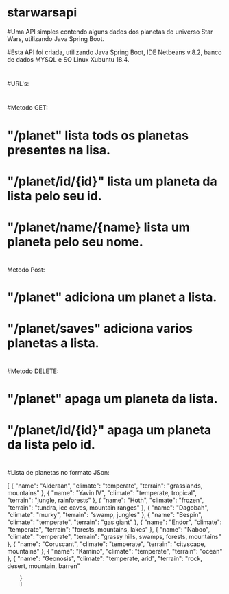 # starwarsapi
#Uma API simples contendo alguns dados dos planetas do universo Star Wars, utilizando Java Spring Boot.

#Esta API foi criada, utilizando Java Spring Boot, IDE Netbeans v.8.2, banco de dados MYSQL e SO Linux Xubuntu 18.4.
#
#URL's:
#
#Metodo GET: 
#	     "/planet" lista tods os planetas presentes na lisa.
#            "/planet/id/{id}" lista um planeta da lista pelo seu id.
#            "/planet/name/{name} lista um planeta pelo seu nome.
#
Metodo Post: 
#	      "/planet" adiciona um planet a lista.
 #            "/planet/saves" adiciona varios planetas a lista.
 #
#Metodo DELETE:
#               "/planet" apaga um planeta da lista.
#              "/planet/id/{id}" apaga um planeta da lista pelo id.
#
              
#Lista de planetas no formato JSon:


[
		{
			"name": "Alderaan",
			"climate": "temperate",
			 "terrain": "grasslands, mountains"
		},
		{
			"name": "Yavin IV",
			"climate": "temperate, tropical",
			 "terrain": "jungle, rainforests"
		},
		{
			"name": "Hoth",
			"climate": "frozen",
			"terrain": "tundra, ice caves, mountain ranges"
		},
		{
			"name": "Dagobah",
			"climate": "murky",
			"terrain": "swamp, jungles"
		},
		{
			"name": "Bespin",
			"climate": "temperate",
			"terrain": "gas giant"
		},
		{
			"name": "Endor",
			"climate": "temperate",
			"terrain": "forests, mountains, lakes"
		},
		{
			"name": "Naboo",
			"climate": "temperate",
			"terrain": "grassy hills, swamps, forests, mountains"
		},
		{
			"name": "Coruscant",
			"climate": "temperate",
			"terrain": "cityscape, mountains"
		},
		{
			"name": "Kamino",
			"climate": "temperate",
			"terrain": "ocean"
		},
		{
			"name": "Geonosis",
			"climate": "temperate, arid",
			"terrain": "rock, desert, mountain, barren"
		
		}
		]
